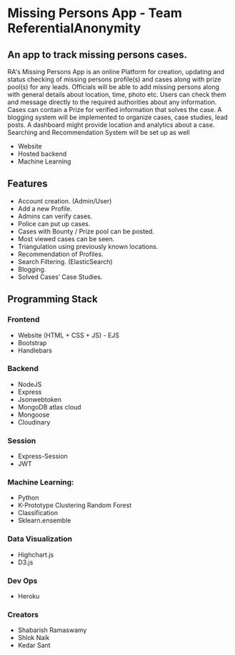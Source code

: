 #  Missing Persons App - Team ReferentialAnonymity
## An app to track missing persons cases.

RA's Missing Persons App is an online Platform for creation, updating and status checking of missing persons profile(s) and cases along with prize pool(s) for any leads. Officials will be able to add missing persons along with general details about location, time, photo etc. Users can check them and message directly to the required authorities about any information. Cases can contain a Prize for verified information that solves the case. A blogging system will be implemented to organize cases, case studies, lead posts. A dashboard might provide location and analytics about a case. Searching and Recommendation System will be set up as well


- Website
- Hosted backend
- Machine Learning

## Features

- Account creation. (Admin/User) 
- Add a new Profile.
- Admins can verify cases.
- Police can put up cases.
- Cases with Bounty / Prize pool can be posted.
- Most viewed cases can be seen.
- Triangulation using previously known locations.
- Recommendation of Profiles.
- Search Filtering. (ElasticSearch)
- Blogging.
- Solved Cases’ Case Studies.

## Programming Stack
### Frontend
- Website (HTML + CSS + JS) - EJS
- Bootstrap
- Handlebars

### Backend
- NodeJS
- Express
- Jsonwebtoken
- MongoDB atlas cloud
- Mongoose
- Cloudinary

### Session
- Express-Session
- JWT

### Machine Learning:
- Python
- K-Prototype Clustering Random Forest 
- Classification
- Sklearn.ensemble

### Data Visualization
- Highchart.js
- D3.js
 
### Dev Ops
- Heroku

### Creators
- Shabarish Ramaswamy
- Shlok Naik
- Kedar Sant
